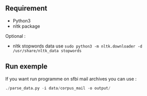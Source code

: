 ## Requirement

* Python3
* nltk package

Optional :

* nltk stopwords data use `sudo python3 -m nltk.downloader -d /usr/share/nltk_data stopwords`

## Run exemple

If you want run programme on sfbi mail archives you can use :

```python
./parse_data.py -i data/corpus_mail -o output/
```

